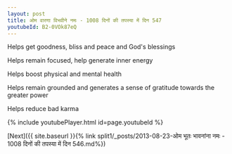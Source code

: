 ```yaml
---
layout: post
title: ओम वारणा विभवीने नमः - 1008 दिनों की तपस्या में दिन 547
youtubeId: B2-0VOk87eQ
---
```

 
 
Helps get goodness, bliss and peace and God's blessings
 
Helps remain focused, help generate inner energy 
 
Helps boost physical and mental health 
 
Helps remain grounded and generates a sense of gratitude towards the greater power 
 
Helps reduce bad karma
 
 
 
 


{% include youtubePlayer.html id=page.youtubeId %}
 
[Next]({{ site.baseurl }}{% link  split1/_posts/2013-08-23-ओम भूतः भावनांना नमः - 1008 दिनों की तपस्या में दिन 546.md%})
 
